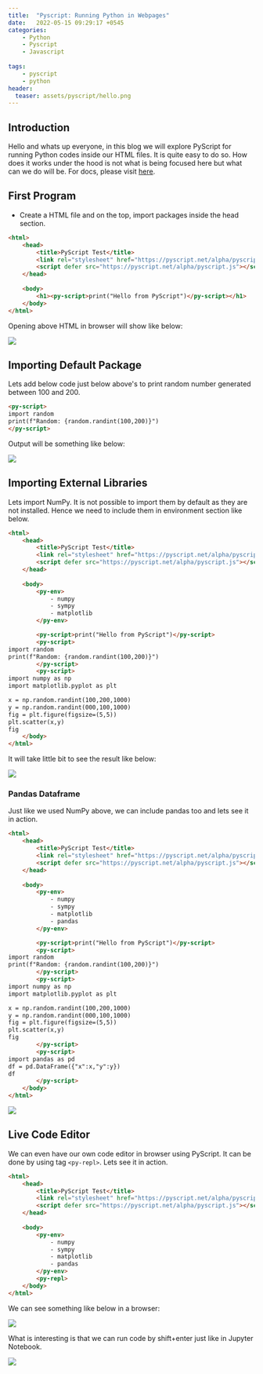```yaml
---
title:  "Pyscript: Running Python in Webpages"
date:   2022-05-15 09:29:17 +0545
categories:
    - Python
    - Pyscript
    - Javascript
    
tags:
    - pyscript
    - python
header:
  teaser: assets/pyscript/hello.png
---
```



## Introduction
Hello and whats up everyone, in this blog we will explore PyScript for running Python codes inside our HTML files. It is quite easy to do so. How does it works under the hood is not what is being focused here but what can we do will be. For docs, please visit [here](https://github.com/pyscript/pyscript).

## First Program
* Create a HTML file and on the top, import packages inside the head section.
```html
<html>
    <head>
        <title>PyScript Test</title>
        <link rel="stylesheet" href="https://pyscript.net/alpha/pyscript.css" />
        <script defer src="https://pyscript.net/alpha/pyscript.js"></script> 
    </head>
    
    <body>
        <h1><py-script>print("Hello from PyScript")</py-script></h1>
    </body>
</html>
```

Opening above HTML in browser will show like below:

![]({{site.url}}/assets/pyscript/hello.png)

## Importing Default Package

Lets add below code just below above's to print random number generated between 100 and 200.

```html
<py-script>
import random
print(f"Random: {random.randint(100,200)}")
</py-script>
```

Output will be something like below:

![]({{site.url}}/assets/pyscript/random.png)

## Importing External Libraries
Lets import NumPy. It is not possible to import them by default as they are not installed. Hence we need to include them in environment section like below.

```html
<html>
    <head>
        <title>PyScript Test</title>
        <link rel="stylesheet" href="https://pyscript.net/alpha/pyscript.css" />
        <script defer src="https://pyscript.net/alpha/pyscript.js"></script> 
    </head>
    
    <body>
        <py-env>
            - numpy
            - sympy
            - matplotlib
        </py-env>

        <py-script>print("Hello from PyScript")</py-script>
        <py-script>
import random
print(f"Random: {random.randint(100,200)}")
        </py-script>
        <py-script>
import numpy as np
import matplotlib.pyplot as plt

x = np.random.randint(100,200,1000)
y = np.random.randint(000,100,1000)
fig = plt.figure(figsize=(5,5))
plt.scatter(x,y)
fig
    </body>
</html>
```

It will take little bit to see the result like below:

![]({{site.url}}/assets/pyscript/scatter.png)

### Pandas Dataframe
Just like we used NumPy above, we can include pandas too and lets see it in action.

```html
<html>
    <head>
        <title>PyScript Test</title>
        <link rel="stylesheet" href="https://pyscript.net/alpha/pyscript.css" />
        <script defer src="https://pyscript.net/alpha/pyscript.js"></script> 
    </head>
    
    <body>
        <py-env>
            - numpy
            - sympy
            - matplotlib
            - pandas
        </py-env>

        <py-script>print("Hello from PyScript")</py-script>
        <py-script>
import random
print(f"Random: {random.randint(100,200)}")
        </py-script>
        <py-script>
import numpy as np
import matplotlib.pyplot as plt

x = np.random.randint(100,200,1000)
y = np.random.randint(000,100,1000)
fig = plt.figure(figsize=(5,5))
plt.scatter(x,y)
fig
        </py-script>
        <py-script>
import pandas as pd
df = pd.DataFrame({"x":x,"y":y})
df
        </py-script>
    </body>
</html>
```

![]({{site.url}}/assets/pyscript/pandas.png)

## Live Code Editor
We can even have our own code editor in browser using PyScript. It can be done by using tag `<py-repl>`. Lets see it in action.

```html
<html>
    <head>
        <title>PyScript Test</title>
        <link rel="stylesheet" href="https://pyscript.net/alpha/pyscript.css" />
        <script defer src="https://pyscript.net/alpha/pyscript.js"></script> 
    </head>
    
    <body>
        <py-env>
            - numpy
            - sympy
            - matplotlib
            - pandas
        </py-env>
        <py-repl>
    </body>
</html>
```

We can see something like below in a browser:

![]({{site.url}}/assets/pyscript/repl.png)

What is interesting is that we can run code by shift+enter just like in Jupyter Notebook.

![]({{site.url}}/assets/pyscript/repl_hello.png)
